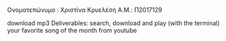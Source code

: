 
Ονοματεπώνυμο : Χριστίνα Κρυελέση 
Α.Μ.: Π2017129


download mp3
Deliverables: search, download and play (with the terminal) your favorite song of the month from youtube

